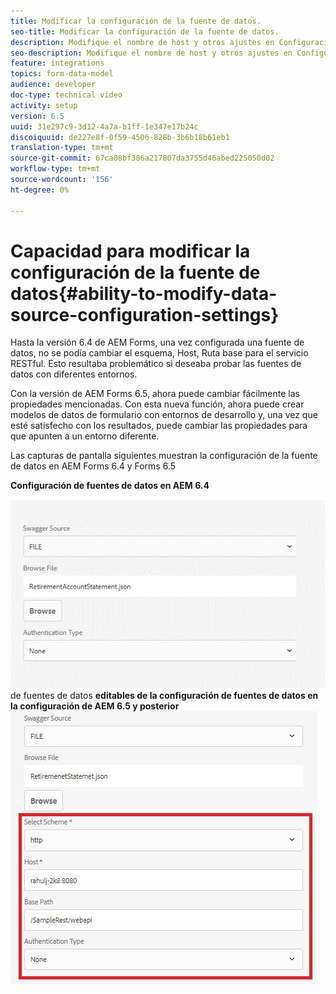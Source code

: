 ```yaml
---
title: Modificar la configuración de la fuente de datos.
seo-title: Modificar la configuración de la fuente de datos.
description: Modifique el nombre de host y otros ajustes en Configuración de fuentes de datos.
seo-description: Modifique el nombre de host y otros ajustes en Configuración de fuentes de datos.
feature: integrations
topics: form-data-model
audience: developer
doc-type: technical video
activity: setup
version: 6.5
uuid: 31e297c9-3d12-4a7a-b1ff-1e347e17b24c
discoiquuid: de227e8f-0f59-4506-828b-3b6b18b61eb1
translation-type: tm+mt
source-git-commit: 67ca08bf386a217807da3755d46abed225050d02
workflow-type: tm+mt
source-wordcount: '156'
ht-degree: 0%

---
```



# Capacidad para modificar la configuración de la fuente de datos{#ability-to-modify-data-source-configuration-settings}

Hasta la versión 6.4 de AEM Forms, una vez configurada una fuente de datos, no se podía cambiar el esquema, Host, Ruta base para el servicio RESTful. Esto resultaba problemático si deseaba probar las fuentes de datos con diferentes entornos.

Con la versión de AEM Forms 6.5, ahora puede cambiar fácilmente las propiedades mencionadas. Con esta nueva función, ahora puede crear modelos de datos de formulario con entornos de desarrollo y, una vez que esté satisfecho con los resultados, puede cambiar las propiedades para que apunten a un entorno diferente.

Las capturas de pantalla siguientes muestran la configuración de la fuente de datos en AEM Forms 6.4 y Forms 6.5

**Configuración de fuentes de datos en AEM 6.4**

![64Configuración](assets/64release.gif)de fuentes de datos **editables de la configuración de fuentes de datos en la configuración de AEM 6.5 y posterior**![65DataSource](assets/modifiabledatasource.jfif)

